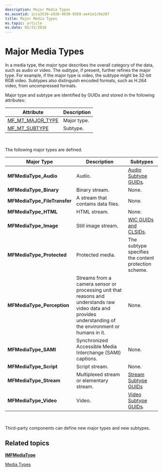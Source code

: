 ```yaml
---
description: Major Media Types
ms.assetid: 1cca3539-a920-4938-93b9-ae41e1c0a287
title: Major Media Types
ms.topic: article
ms.date: 05/31/2018
---
```


# Major Media Types

In a media type, the *major type* describes the overall category of the data, such as audio or video. The *subtype*, if present, further refines the major type. For example, if the major type is video, the subtype might be 32-bit RGB video. Subtypes also distinguish encoded formats, such as H.264 video, from uncompressed formats.

Major type and subtype are identified by GUIDs and stored in the following attributes:



| Attribute                                             | Description |
|-------------------------------------------------------|-------------|
| [MF\_MT\_MAJOR\_TYPE](mf-mt-major-type-attribute.md) | Major type. |
| [MF\_MT\_SUBTYPE](mf-mt-subtype-attribute.md)        | Subtype.    |



 

The following major types are defined.



| Major Type                    | Description                                                                                                                                                | Subtypes                                             |
|-------------------------------|------------------------------------------------------------------------------------------------------------------------------------------------------------|------------------------------------------------------|
| **MFMediaType\_Audio**        | Audio.                                                                                                                                                     | [Audio Subtype GUIDs](audio-subtype-guids.md).      |
| **MFMediaType\_Binary**       | Binary stream.                                                                                                                                             | None.                                                |
| **MFMediaType\_FileTransfer** | A stream that contains data files.                                                                                                                         | None.                                                |
| **MFMediaType\_HTML**         | HTML stream.                                                                                                                                               | None.                                                |
| **MFMediaType\_Image**        | Still image stream.                                                                                                                                        | [WIC GUIDs and CLSIDs](../wic/-wic-guids-clsids.md).       |
| **MFMediaType\_Protected**    | Protected media.                                                                                                                                           | The subtype specifies the content protection scheme. |
| **MFMediaType\_Perception**   | Streams from a camera sensor or processing unit that reasons and understands raw video data and provides understanding of the environment or humans in it. | None.                                                |
| **MFMediaType\_SAMI**         | Synchronized Accessible Media Interchange (SAMI) captions.                                                                                                 | None.                                                |
| **MFMediaType\_Script**       | Script stream.                                                                                                                                             | None.                                                |
| **MFMediaType\_Stream**       | Multiplexed stream or elementary stream.                                                                                                                   | [Stream Subtype GUIDs](stream-subtype-guids.md)     |
| **MFMediaType\_Video**        | Video.                                                                                                                                                     | [Video Subtype GUIDs](video-subtype-guids.md).      |



 

Third-party components can define new major types and new subtypes.

## Related topics

<dl> <dt>

[**IMFMediaType**](/windows/desktop/api/mfobjects/nn-mfobjects-imfmediatype)
</dt> <dt>

[Media Types](media-types.md)
</dt> </dl>

 

 
